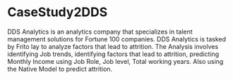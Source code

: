 # CaseStudy2DDS

DDS Analytics is an analytics company that specializes in talent management solutions for Fortune 100 companies. DDS Analytics is tasked by Frito lay to analyze factors that lead to attrition. The Analysis involves identifying Job trends, identifying factors that lead to attrition, predicting Monthly Income using Job Role, Job level, Total working years. Also using the Native Model to predict attrition.
